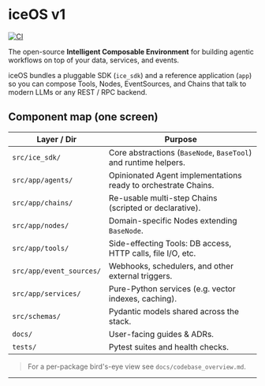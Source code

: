 # iceOS v1
[![CI](https://github.com/stef-writes/iceOSv1-A-/actions/workflows/ci.yml/badge.svg)](https://github.com/stef-writes/iceOSv1-A-/actions/workflows/ci.yml)

The open-source **Intelligent Composable Environment** for building agentic workflows on top of your data, services, and events.

iceOS bundles a pluggable SDK (`ice_sdk`) and a reference application (`app`) so you can compose Tools, Nodes, EventSources, and Chains that talk to modern LLMs or any REST / RPC backend.

## Component map (one screen)

| Layer / Dir | Purpose |
| ----------- | ------- |
| `src/ice_sdk/` | Core abstractions (`BaseNode`, `BaseTool`) and runtime helpers. |
| `src/app/agents/` | Opinionated Agent implementations ready to orchestrate Chains. |
| `src/app/chains/` | Re-usable multi-step Chains (scripted or declarative). |
| `src/app/nodes/` | Domain-specific Nodes extending `BaseNode`. |
| `src/app/tools/` | Side-effecting Tools: DB access, HTTP calls, file I/O, etc. |
| `src/app/event_sources/` | Webhooks, schedulers, and other external triggers. |
| `src/app/services/` | Pure-Python services (e.g. vector indexes, caching). |
| `src/schemas/` | Pydantic models shared across the stack. |
| `docs/` | User-facing guides & ADRs. |
| `tests/` | Pytest suites and health checks. |

> For a per-package bird's-eye view see `docs/codebase_overview.md`.

---

